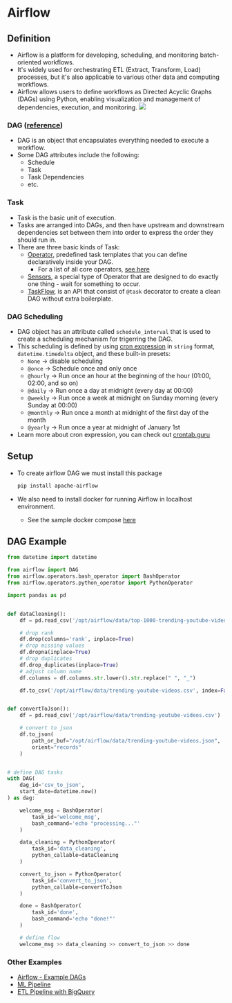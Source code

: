 # Airflow

## Definition

- Airflow is a platform for developing, scheduling, and monitoring batch-oriented workflows.
- It's widely used for orchestrating ETL (Extract, Transform, Load) processes, but it's also applicable to various other data and computing workflows.
- Airflow allows users to define workflows as Directed Acyclic Graphs (DAGs) using Python, enabling visualization and management of dependencies, execution, and monitoring.
    ![](https://airflow.apache.org/docs/apache-airflow/2.5.1/_images/branch_with_trigger.png)

### DAG ([reference](https://airflow.apache.org/docs/apache-airflow/stable/core-concepts/dags.html))

- DAG is an object that encapsulates everything needed to execute a workflow.
- Some DAG attributes include the following:
  - Schedule
  - Task
  - Task Dependencies
  - etc.

### Task

- Task is the basic unit of execution.
- Tasks are arranged into DAGs, and then have upstream and downstream dependencies set between them into order to express the order they should run in.
- There are three basic kinds of Task:
  - [Operator](https://airflow.apache.org/docs/apache-airflow/2.3.0/concepts/operators.html), predefined task templates that you can define declaratively inside your DAG.
    - For a list of all core operators, [see here](https://airflow.apache.org/docs/apache-airflow/2.3.0/operators-and-hooks-ref.html)
  - [Sensors](https://airflow.apache.org/docs/apache-airflow/2.3.0/concepts/sensors.html), a special type of Operator that are designed to do exactly one thing - wait for something to occur.
  - [TaskFlow](https://airflow.apache.org/docs/apache-airflow/2.3.0/concepts/taskflow.html), is an API that consist of `@task` decorator to create a clean DAG without extra boilerplate.
 
### DAG Scheduling
- DAG object has an attribute called `schedule_interval` that is used to create a scheduling mechanism for trigerring the DAG.
- This scheduling is defined by using [cron expression](https://en.wikipedia.org/wiki/Cron#CRON_expression) in `string` format, `datetime.timedelta` object, and these built-in presets:
    - `None` -> disable scheduling
    - `@once` -> Schedule once and only once
    - `@hourly` -> Run once an hour at the beginning of the hour (01:00, 02:00, and so on)
    - `@daily` -> Run once a day at midnight (every day at 00:00)
    - `@weekly` -> Run once a week at midnight on Sunday morning (every Sunday at 00:00)
    - `@monthly` -> Run once a month at midnight of the first day of the month
    - `@yearly` -> Run once a year at midnight of January 1st
- Learn more about cron expression, you can check out [crontab.guru](https://crontab.guru/)

## Setup

- To create airflow DAG we must install this package

    ```bash
    pip install apache-airflow
    ```

- We also need to install docker for running Airflow in localhost environment.
  - See the sample docker compose [here](https://github.com/yuda-notes/lecture-notes/tree/main/samples/sample-airflow)

## DAG Example

```py
from datetime import datetime

from airflow import DAG
from airflow.operators.bash_operator import BashOperator
from airflow.operators.python_operator import PythonOperator

import pandas as pd


def dataCleaning():
    df = pd.read_csv('/opt/airflow/data/top-1000-trending-youtube-videos.csv')

    # drop rank
    df.drop(columns='rank', inplace=True)
    # drop missing values
    df.dropna(inplace=True)
    # drop duplicates
    df.drop_duplicates(inplace=True)
    # adjust column name
    df.columns = df.columns.str.lower().str.replace(" ", "_")

    df.to_csv('/opt/airflow/data/trending-youtube-videos.csv', index=False)


def convertToJson():
    df = pd.read_csv('/opt/airflow/data/trending-youtube-videos.csv')

    # convert to json
    df.to_json(
        path_or_buf="/opt/airflow/data/trending-youtube-videos.json",
        orient="records"
    )


# define DAG tasks
with DAG(
    dag_id='csv_to_json',
    start_date=datetime.now()
) as dag:

    welcome_msg = BashOperator(
        task_id='welcome_msg',
        bash_command='echo "processing..."'
    )

    data_cleaning = PythonOperator(
        task_id='data_cleaning',
        python_callable=dataCleaning
    )

    convert_to_json = PythonOperator(
        task_id='convert_to_json',
        python_callable=convertToJson
    )

    done = BashOperator(
        task_id='done',
        bash_command='echo "done!"'
    )

    # define flow
    welcome_msg >> data_cleaning >> convert_to_json >> done
```

### Other Examples
- [Airflow - Example DAGs](https://airflow.apache.org/docs/apache-airflow/2.2.2/_modules/airflow/example_dags/tutorial.html)
- [ML Pipeline](https://github.com/ardhiraka/DEBlitz/tree/master/MLPipeline)
- [ETL Pipeline with BigQuery](https://github.com/AbdulazizAmen/ETL-Pipeline-with-Airflow-and-BigQuery)
